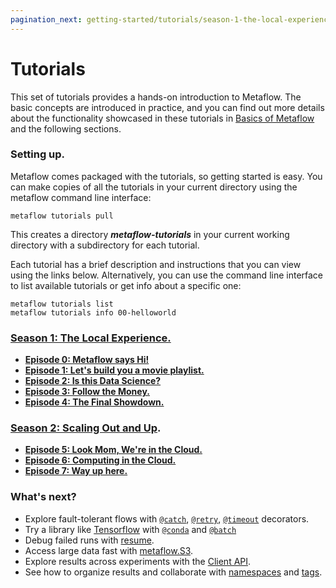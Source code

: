 ```yaml
---
pagination_next: getting-started/tutorials/season-1-the-local-experience/README
---
```


# Tutorials

This set of tutorials provides a hands-on introduction to Metaflow. The basic concepts are introduced in practice, and you can find out more details about the functionality showcased in these tutorials in [Basics of Metaflow](../metaflow/basics) and the following sections.

### Setting up.

Metaflow comes packaged with the tutorials, so getting started is easy. You can make copies of all the tutorials in your current directory using the metaflow command line interface:

```
metaflow tutorials pull
```

This creates a directory _**metaflow-tutorials**_ in your current working directory with a subdirectory for each tutorial.&#x20;

Each tutorial has a brief description and instructions that you can view using the links below. Alternatively, you can use the command line interface to list available tutorials or get info about a specific one:

```
metaflow tutorials list
metaflow tutorials info 00-helloworld
```

### [Season 1: The Local Experience.](tutorials/season-1-the-local-experience)

- [**Episode 0: Metaflow says Hi!**](tutorials/season-1-the-local-experience/episode00)
- [**Episode 1: Let's build you a movie playlist.**](tutorials/season-1-the-local-experience/episode01)
- [**Episode 2: Is this Data Science?**](tutorials/season-1-the-local-experience/episode02)
- [**Episode 3: Follow the Money.**](tutorials/season-1-the-local-experience/episode03)
- [**Episode 4: The Final Showdown.**](tutorials/season-1-the-local-experience/episode04)

### [Season 2: Scaling Out and Up](tutorials/season-2-scaling-out-and-up/).

- [**Episode 5: Look Mom, We're in the Cloud.**](tutorials/season-2-scaling-out-and-up/episode05)
- [**Episode 6: Computing in the Cloud.**](tutorials/season-2-scaling-out-and-up/episode06)
- [**Episode 7: Way up here.**](tutorials/season-2-scaling-out-and-up/episode07)

### What's next?

- Explore fault-tolerant flows with [`@catch`](../../scaling/failures#catching-exceptions-with-catch-decorator), [`@retry`](../../scaling/failures#retrying-tasks-with-the-retry-decorator), [`@timeout`](../../scaling/failures#timing-out-with-the-timeout-decorator) decorators.
- Try a library like [Tensorflow](https://www.tensorflow.org) with [`@conda`](../../scaling/dependencies) and [`@batch`](/scaling/remote-tasks/introduction)
- Debug failed runs with [resume](../../metaflow/debugging#how-to-use-the-resume-command).
- Access large data fast with [metaflow.S3](../../scaling/data#data-in-s3-metaflows3).
- Explore results across experiments with the [Client API](../../metaflow/client).
- See how to organize results and collaborate with [namespaces](../../scaling/tagging#namespaces) and [tags](../../scaling/tagging#tagging).
